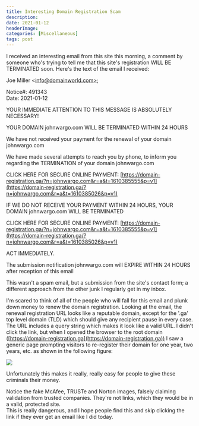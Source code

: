 ```yaml
---
title: Interesting Domain Registration Scam
description: 
date: 2021-01-12
headerImage: 
categories: [Miscellaneous]
tags: post
---
```


I received an interesting email from this site this morning, a comment by someone who's trying to tell me that this site's registration WILL BE TERMINATED soon. Here's the text of the email I received:

Joe Miller <[info@domainworld.com>](mailto:info@domainworld.com>);

Notice#: 491343  
Date: 2021-01-12

YOUR IMMEDIATE ATTENTION TO THIS MESSAGE IS ABSOLUTELY NECESSARY!

YOUR DOMAIN johnwargo.com WILL BE TERMINATED WITHIN 24 HOURS

We have not received your payment for the renewal of your domain johnwargo.com

We have made several attempts to reach you by phone, to inform you regarding the TERMINATION of your domain johnwargo.com

CLICK HERE FOR SECURE ONLINE PAYMENT: [https://domain-registration.ga/?n=johnwargo.com&r=a&t=1610385555&p=v1](https://domain-registration.ga/?n=johnwargo.com&r=a&t=1610385026&p=v1)

IF WE DO NOT RECEIVE YOUR PAYMENT WITHIN 24 HOURS, YOUR DOMAIN johnwargo.com WILL BE TERMINATED

CLICK HERE FOR SECURE ONLINE PAYMENT: [https://domain-registration.ga/?n=johnwargo.com&r=a&t=1610385555&p=v1](https://domain-registration.ga/?n=johnwargo.com&r=a&t=1610385026&p=v1)

ACT IMMEDIATELY.

The submission notification johnwargo.com will EXPIRE WITHIN 24 HOURS after reception of this email

This wasn't a spam email, but a submission from the site's contact form; a different approach from the other junk I regularly get in my inbox.

I'm scared to think of all of the people who will fall for this email and plunk down money to renew the domain registration. Looking at the email, the renewal registration URL looks like a reputable domain, except for the '.ga' top level domain (TLD) which should give any recipient pause in every case. The URL includes a query string which makes it look like a valid URL. I didn't click the link, but when I opened the browser to the root domain ([https://domain-registration.ga](https://domain-registration.ga)) I saw a generic page prompting visitors to re-register their domain for one year, two years, etc. as shown in the following figure:

![](/images/2021/fake-domain-registration.png)

Unfortunately this makes it really, really easy for people to give these criminals their money.

Notice the fake McAfee, TRUSTe and Norton images, falsely claiming validation from trusted companies. They're not links, which they would be in a valid, protected site.  
This is really dangerous, and I hope people find this and skip clicking the link if they ever get an email like I did today.